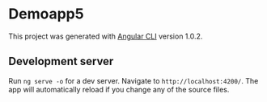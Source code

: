# Demoapp5

This project was generated with [Angular CLI](https://github.com/angular/angular-cli) version 1.0.2.

## Development server

Run `ng serve -o` for a dev server. Navigate to `http://localhost:4200/`. The app will automatically reload if you change any of the source files.

